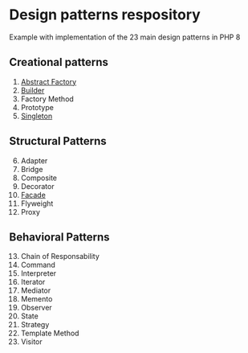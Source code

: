 
# Design patterns respository

Example with implementation of the 23 main design patterns in PHP 8

## Creational patterns
 1. [Abstract Factory](./abstractfactory/abstractfactory.php)
 2. [Builder](./builder/builder.php)
 3. Factory Method
 4. Prototype
 5. [Singleton](./singleton/singleton.php)
 
 ## Structural Patterns
 6. Adapter
 7. Bridge
 8. Composite
 9. Decorator
 10. [Facade](./facade/facade.php)
 11. Flyweight
 12. Proxy

## Behavioral Patterns
 13. Chain of Responsability
 14. Command
 15. Interpreter
 16. Iterator
 17. Mediator
 18. Memento
 19. Observer
 20. State
 21. Strategy
 22. Template Method
 23. Visitor

